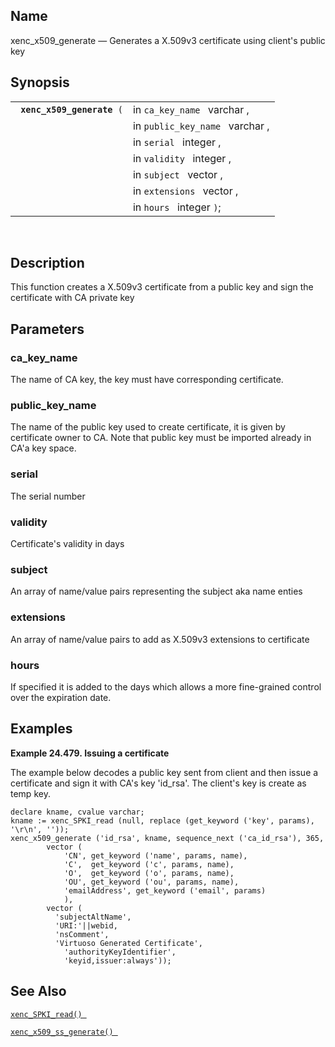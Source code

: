 <div>

<div>

</div>

<div>

## Name

xenc_x509_generate — Generates a X.509v3 certificate using client's
public key

</div>

<div>

## Synopsis

<div>

|                                 |                                 |
|---------------------------------|---------------------------------|
| ` `**`xenc_x509_generate`**` (` | in `ca_key_name ` varchar ,     |
|                                 | in `public_key_name ` varchar , |
|                                 | in `serial ` integer ,          |
|                                 | in `validity ` integer ,        |
|                                 | in `subject ` vector ,          |
|                                 | in `extensions ` vector ,       |
|                                 | in `hours ` integer `)`;        |

<div>

 

</div>

</div>

</div>

<div>

## Description

This function creates a X.509v3 certificate from a public key and sign
the certificate with CA private key

</div>

<div>

## Parameters

<div>

### ca_key_name

The name of CA key, the key must have corresponding certificate.

</div>

<div>

### public_key_name

The name of the public key used to create certificate, it is given by
certificate owner to CA. Note that public key must be imported already
in CA'a key space.

</div>

<div>

### serial

The serial number

</div>

<div>

### validity

Certificate's validity in days

</div>

<div>

### subject

An array of name/value pairs representing the subject aka name enties

</div>

<div>

### extensions

An array of name/value pairs to add as X.509v3 extensions to certificate

</div>

<div>

### hours

If specified it is added to the days which allows a more fine-grained
control over the expiration date.

</div>

</div>

<div>

## Examples

<div>

**Example 24.479. Issuing a certificate**

<div>

The example below decodes a public key sent from client and then issue a
certificate and sign it with CA's key 'id_rsa'. The client's key is
create as temp key.

``` screen
declare kname, cvalue varchar;
kname := xenc_SPKI_read (null, replace (get_keyword ('key', params), '\r\n', ''));
xenc_x509_generate ('id_rsa', kname, sequence_next ('ca_id_rsa'), 365,
        vector (
            'CN', get_keyword ('name', params, name),
            'C',  get_keyword ('c', params, name),
            'O',  get_keyword ('o', params, name),
            'OU', get_keyword ('ou', params, name),
            'emailAddress', get_keyword ('email', params)
            ),
        vector (
          'subjectAltName',
          'URI:'||webid,
          'nsComment',
          'Virtuoso Generated Certificate',
            'authorityKeyIdentifier',
            'keyid,issuer:always'));
```

</div>

</div>

  

</div>

<div>

## See Also

<a href="fn_xenc_spki_read.html" class="link"
title="xenc_SPKI_read"><code
class="function">xenc_SPKI_read() </code></a>

<a href="fn_xenc_x509_ss_generate.html" class="link"
title="xenc_x509_ss_generate"><code
class="function">xenc_x509_ss_generate() </code></a>

</div>

</div>
